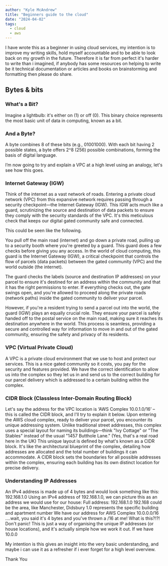 ```yaml
---
author: "Kyle McAndrew"
title: "Beginners guide to the cloud"
date: "2024-04-02"
tags:
  - cloud
  - aws
---
```


I have wrote this as a beginner in using cloud services, my intention is to improve my writing skills, hold myself accountable and to be able to look back on my growth in the future. Therefore it is far from perfect it's harder to write than i imagined, if anybody has some resources on helping to write be it technical documentation or articles and books on brainstorming and formatting then please do share.

## Bytes & bits

### What's a Bit?

Imagine a lightbulb: it's either on (1) or off (0). This binary choice represents the most basic unit of data in computing, known as a bit.

### And a Byte?

A byte combines 8 of these bits (e.g., 01001000). With each bit having 2 possible states, a byte offers 2^8 (256) possible combinations, forming the basis of digital language.

I’m now going to try and explain a VPC at a high level using an analogy, let's see how this goes.

### Internet Gateway (IGW)

Think of the internet as a vast network of roads. Entering a private cloud network (VPC) from this expansive network requires passing through a security checkpoint—the Internet Gateway (IGW). This IGW acts much like a guard, scrutinizing the source and destination of data packets to ensure they comply with the security standards of the VPC. It's this meticulous check that keeps our digital gated community safe and connected.

This could be seen like the following.

You pull off the main road (internet) and go down a private road, pulling up to a security booth where you're greeted by a guard. This guard does a few checks before giving you any access. In the world of cloud computing, this guard is the Internet Gateway (IGW), a critical checkpoint that controls the flow of parcels (data packets) between the gated community (VPC) and the world outside (the internet).

The guard checks the labels (source and destination IP addresses) on your parcel to ensure it's destined for an address within the community and that it has the right permissions to enter. If everything checks out, the gate swings open, and you're allowed to proceed along the private roads (network paths) inside the gated community to deliver your parcel.

However, if you're a resident trying to send a parcel out into the world, the guard (IGW) plays an equally crucial role. They ensure your parcel is safely handed off to the postal service on the main road, making sure it reaches its destination anywhere in the world. This process is seamless, providing a secure and controlled way for information to move in and out of the gated community, ensuring the safety and privacy of its residents.

### VPC (Virtual Private Cloud)

A VPC is a private cloud environment that we use to host and protect our services. This is a nice gated community so it costs, you pay for the security and features provided. We have the correct identification to allow us into the complex so they let us in and send us to the correct building for our parcel delivery which is addressed to a certain building within the complex.

### CIDR Block (Classless Inter-Domain Routing Block)

Let's say the address for the VPC location is ‘AWS Complex 10.0.1.0/16’ – this is called the CIDR block, and I'll try to explain it below. Upon entering the AWS cloud complex, ready to deliver your parcel, you encounter its unique addressing system. Unlike traditional street addresses, this complex uses a special layout for naming its buildings—think "Ivy Cottage" or "The Stables" instead of the usual "1457 Butthole Lane." (Yes, that's a real road here in the UK) This unique layout is defined by what's known as a CIDR block. It's like the architectural blueprint of the complex, detailing how addresses are allocated and the total number of buildings it can accommodate. A CIDR block sets the boundaries for all possible addresses within the complex, ensuring each building has its own distinct location for precise delivery.

### Understanding IP Addresses

An IPv4 address is made up of 4 bytes and would look something like this: 192.168.1.0 Using an IPv4 address of 192.168.1.0, we can picture this as an address we would use for our house: Full address: 192.168.1.0 192.168 could be the area, like Manchester, Didsbury 1.0 represents the specific building and apartment number We have our address for AWS Complex 10.0.0.0/16 ....wait, you said it's 4 bytes and you've thrown a /16 at me! What is this?!?! Don't panic! This is just a way of organising the unique IP addresses (or house locations), and it's actually simple how we work it out. If we have 10.0.0

My intention is this gives an insight into the very basic understanding, and maybe i can use it as a refresher if i ever forget for a high level overview.

Thank You
